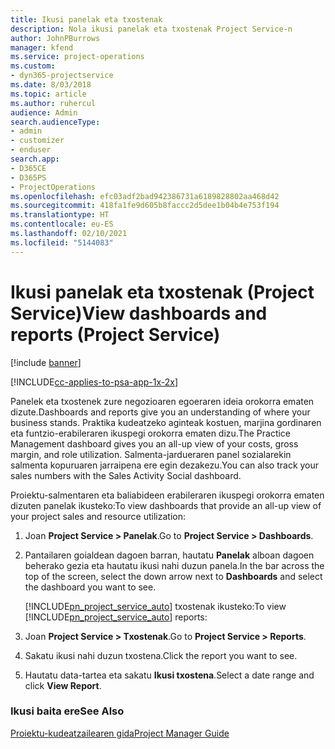 ```yaml
---
title: Ikusi panelak eta txostenak
description: Nola ikusi panelak eta txostenak Project Service-n
author: JohnPBurrows
manager: kfend
ms.service: project-operations
ms.custom:
- dyn365-projectservice
ms.date: 8/03/2018
ms.topic: article
ms.author: ruhercul
audience: Admin
search.audienceType:
- admin
- customizer
- enduser
search.app:
- D365CE
- D365PS
- ProjectOperations
ms.openlocfilehash: efc03adf2bad942386731a6189828802aa468d42
ms.sourcegitcommit: 418fa1fe9d605b8faccc2d5dee1b04b4e753f194
ms.translationtype: HT
ms.contentlocale: eu-ES
ms.lasthandoff: 02/10/2021
ms.locfileid: "5144083"
---
```

# <a name="view-dashboards-and-reports-project-service"></a><span data-ttu-id="8d72e-103">Ikusi panelak eta txostenak (Project Service)</span><span class="sxs-lookup"><span data-stu-id="8d72e-103">View dashboards and reports (Project Service)</span></span>

[!include [banner](../includes/psa-now-project-operations.md)]

[!INCLUDE[cc-applies-to-psa-app-1x-2x](../includes/cc-applies-to-psa-app-1x-2x.md)]

<span data-ttu-id="8d72e-104">Panelek eta txostenek zure negozioaren egoeraren ideia orokorra ematen dizute.</span><span class="sxs-lookup"><span data-stu-id="8d72e-104">Dashboards and reports give you an understanding of where your business stands.</span></span> <span data-ttu-id="8d72e-105">Praktika kudeatzeko aginteak kostuen, marjina gordinaren eta funtzio-erabileraren ikuspegi orokorra ematen dizu.</span><span class="sxs-lookup"><span data-stu-id="8d72e-105">The Practice Management dashboard gives you an all-up view of your costs, gross margin, and role utilization.</span></span> <span data-ttu-id="8d72e-106">Salmenta-jardueraren panel sozialarekin salmenta kopuruaren jarraipena ere egin dezakezu.</span><span class="sxs-lookup"><span data-stu-id="8d72e-106">You can also track your sales numbers with the Sales Activity Social dashboard.</span></span>  
  
 <span data-ttu-id="8d72e-107">Proiektu-salmentaren eta baliabideen erabileraren ikuspegi orokorra ematen dizuten panelak ikusteko:</span><span class="sxs-lookup"><span data-stu-id="8d72e-107">To view dashboards that provide an all-up view of your project sales and resource utilization:</span></span>  
  
1. <span data-ttu-id="8d72e-108">Joan **Project Service > Panelak**.</span><span class="sxs-lookup"><span data-stu-id="8d72e-108">Go to **Project Service > Dashboards**.</span></span>  
  
2. <span data-ttu-id="8d72e-109">Pantailaren goialdean dagoen barran, hautatu **Panelak** alboan dagoen beherako gezia eta hautatu ikusi nahi duzun panela.</span><span class="sxs-lookup"><span data-stu-id="8d72e-109">In the bar across the top of the screen, select the down arrow next to **Dashboards** and select the dashboard you want to see.</span></span>  
  
   <span data-ttu-id="8d72e-110">[!INCLUDE[pn_project_service_auto](../includes/pn-project-service-auto.md)] txostenak ikusteko:</span><span class="sxs-lookup"><span data-stu-id="8d72e-110">To view [!INCLUDE[pn_project_service_auto](../includes/pn-project-service-auto.md)] reports:</span></span>  
  
3. <span data-ttu-id="8d72e-111">Joan **Project Service > Txostenak**.</span><span class="sxs-lookup"><span data-stu-id="8d72e-111">Go to **Project Service > Reports**.</span></span>  
  
4. <span data-ttu-id="8d72e-112">Sakatu ikusi nahi duzun txostena.</span><span class="sxs-lookup"><span data-stu-id="8d72e-112">Click the report you want to see.</span></span>  
  
5. <span data-ttu-id="8d72e-113">Hautatu data-tartea eta sakatu **Ikusi txostena**.</span><span class="sxs-lookup"><span data-stu-id="8d72e-113">Select a date range and click **View Report**.</span></span>  
  
### <a name="see-also"></a><span data-ttu-id="8d72e-114">Ikusi baita ere</span><span class="sxs-lookup"><span data-stu-id="8d72e-114">See Also</span></span>  
 [<span data-ttu-id="8d72e-115">Proiektu-kudeatzailearen gida</span><span class="sxs-lookup"><span data-stu-id="8d72e-115">Project Manager Guide</span></span>](../psa/project-manager-guide.md)
